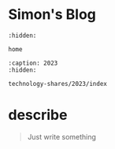 # Simon's Blog

```{toctree}
:hidden:

home
```

```{toctree}
:caption: 2023
:hidden:

technology-shares/2023/index
```

# describe

> Just write something